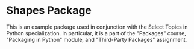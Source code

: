 # Shapes Package

This is an example package used in conjunction with the Select Topics in Python specialization. In particular, it is a part of the "Packages" course, "Packaging in Python" module, and "Third-Party Packages" assignment.
